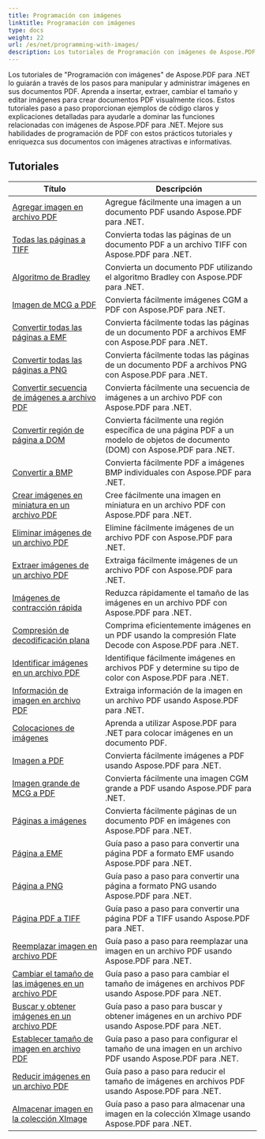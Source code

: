```yaml
---
title: Programación con imágenes
linktitle: Programación con imágenes
type: docs
weight: 22
url: /es/net/programming-with-images/
description: Los tutoriales de Programación con imágenes de Aspose.PDF para .NET le enseñan cómo manipular y administrar imágenes en documentos PDF.
---
```


Los tutoriales de "Programación con imágenes" de Aspose.PDF para .NET lo guiarán a través de los pasos para manipular y administrar imágenes en sus documentos PDF. Aprenda a insertar, extraer, cambiar el tamaño y editar imágenes para crear documentos PDF visualmente ricos. Estos tutoriales paso a paso proporcionan ejemplos de código claros y explicaciones detalladas para ayudarle a dominar las funciones relacionadas con imágenes de Aspose.PDF para .NET. Mejore sus habilidades de programación de PDF con estos prácticos tutoriales y enriquezca sus documentos con imágenes atractivas e informativas.

## Tutoriales
| Título | Descripción |
| --- | --- | 
| [Agregar imagen en archivo PDF](./add-image/) | Agregue fácilmente una imagen a un documento PDF usando Aspose.PDF para .NET. |  
| [Todas las páginas a TIFF](./all-pages-to-tiff/) | Convierta todas las páginas de un documento PDF a un archivo TIFF con Aspose.PDF para .NET. |  
| [Algoritmo de Bradley](./bradley-algorithm/) | Convierta un documento PDF utilizando el algoritmo Bradley con Aspose.PDF para .NET. |  
| [Imagen de MCG a PDF](./cgm-image-to-pdf/) | Convierta fácilmente imágenes CGM a PDF con Aspose.PDF para .NET. |  
| [Convertir todas las páginas a EMF](./convert-all-pages-to-emf/) | Convierta fácilmente todas las páginas de un documento PDF a archivos EMF con Aspose.PDF para .NET. |  
| [Convertir todas las páginas a PNG](./convert-all-pages-to-png/) | Convierta fácilmente todas las páginas de un documento PDF a archivos PNG con Aspose.PDF para .NET. |  
| [Convertir secuencia de imágenes a archivo PDF](./convert-image-stream-to-pdf/) | Convierta fácilmente una secuencia de imágenes a un archivo PDF con Aspose.PDF para .NET. |  
| [Convertir región de página a DOM](./convert-page-region-to-dom/) | Convierta fácilmente una región específica de una página PDF a un modelo de objetos de documento (DOM) con Aspose.PDF para .NET. |  
| [Convertir a BMP](./convert-to-bmp/) | Convierta fácilmente PDF a imágenes BMP individuales con Aspose.PDF para .NET. |  
| [Crear imágenes en miniatura en un archivo PDF](./create-thumbnail-images/) | Cree fácilmente una imagen en miniatura en un archivo PDF con Aspose.PDF para .NET. |  
| [Eliminar imágenes de un archivo PDF](./delete-images/) | Elimine fácilmente imágenes de un archivo PDF con Aspose.PDF para .NET. |  
| [Extraer imágenes de un archivo PDF](./extract-images/) | Extraiga fácilmente imágenes de un archivo PDF con Aspose.PDF para .NET. |  
| [Imágenes de contracción rápida](./fast-shrink-images/) | Reduzca rápidamente el tamaño de las imágenes en un archivo PDF con Aspose.PDF para .NET. |  
| [Compresión de decodificación plana](./flate-decode-compression/) | Comprima eficientemente imágenes en un PDF usando la compresión Flate Decode con Aspose.PDF para .NET. |  
| [Identificar imágenes en un archivo PDF](./identify-images/) | Identifique fácilmente imágenes en archivos PDF y determine su tipo de color con Aspose.PDF para .NET. |  
| [Información de imagen en archivo PDF](./image-information/) | Extraiga información de la imagen en un archivo PDF usando Aspose.PDF para .NET. |  
| [Colocaciones de imágenes](./image-placements/) | Aprenda a utilizar Aspose.PDF para .NET para colocar imágenes en un documento PDF. |  
| [Imagen a PDF](./image-to-pdf/) | Convierta fácilmente imágenes a PDF usando Aspose.PDF para .NET. |  
| [Imagen grande de MCG a PDF](./large-cgm-image-to-pdf/) | Convierta fácilmente una imagen CGM grande a PDF usando Aspose.PDF para .NET. |  
| [Páginas a imágenes](./pages-to-images/) | Convierta fácilmente páginas de un documento PDF en imágenes con Aspose.PDF para .NET. |  
| [Página a EMF](./page-to-emf/) | Guía paso a paso para convertir una página PDF a formato EMF usando Aspose.PDF para .NET. |  
| [Página a PNG](./page-to-png/) | Guía paso a paso para convertir una página a formato PNG usando Aspose.PDF para .NET. |  
| [Página PDF a TIFF](./page-to-tiff/) | Guía paso a paso para convertir una página PDF a TIFF usando Aspose.PDF para .NET. |  
| [Reemplazar imagen en archivo PDF](./replace-image/) | Guía paso a paso para reemplazar una imagen en un archivo PDF usando Aspose.PDF para .NET. |  
| [Cambiar el tamaño de las imágenes en un archivo PDF](./resize-images/) | Guía paso a paso para cambiar el tamaño de imágenes en archivos PDF usando Aspose.PDF para .NET. |  
| [Buscar y obtener imágenes en un archivo PDF](./search-and-get-images/) | Guía paso a paso para buscar y obtener imágenes en un archivo PDF usando Aspose.PDF para .NET. |  
| [Establecer tamaño de imagen en archivo PDF](./set-image-size/) | Guía paso a paso para configurar el tamaño de una imagen en un archivo PDF usando Aspose.PDF para .NET. |  
| [Reducir imágenes en un archivo PDF](./shrink-images/) | Guía paso a paso para reducir el tamaño de imágenes en archivos PDF usando Aspose.PDF para .NET. |  
| [Almacenar imagen en la colección XImage](./store-image-in-ximage-collection/) |  Guía paso a paso para almacenar una imagen en la colección XImage usando Aspose.PDF para .NET. |  